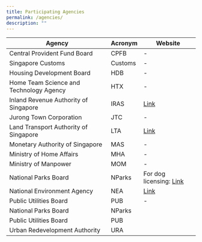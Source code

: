 ```yaml
---
title: Participating Agencies
permalink: /agencies/
description: ""
---
```

| Agency  | Acronym | Website | 
| -------- | -------- |-------- | 
| Central Provident Fund Board    | CPFB| - |     
| Singapore Customs    | Customs| - |
| Housing Development Board    | HDB | - | 
| Home Team Science and Technology Agency    | HTX | - |
| Inland Revenue Authority of Singapore    | IRAS | [Link](https://go.gov.sg/iras-gst-guarantee) |
| Jurong Town Corporation    | JTC | - |
| Land Transport Authority of Singapore    | LTA | [Link](https://www.lta.gov.sg/content/ltagov/en/industry_innovations/industry_matters/development_construction_resources/street-work-proposals/codes_of_practice_standards_specifications_guides_and_forms.html) |
| Monetary Authority of Singapore    | MAS | - |
| Ministry of Home Affairs    | MHA | - |
| Ministry of Manpower    | MOM| - |
| National Parks Board    | NParks| For dog licensing: [Link](https://www.nparks.gov.sg/avs/pets/owning-a-pet/licensing-a-pet/banker%E2%80%99s-guarantee )|
| National Environment Agency    | NEA| [Link](https://www.nea.gov.sg/our-services/pollution-control/chemical-safety/multilateral-environmental-agreements/basel-convention/application-for-basel-permit)|
| Public Utilities Board    | PUB| - |
| National Parks Board    | NParks    
| Public Utilities Board    | PUB
| Urban Redevelopment Authority    | URA